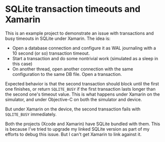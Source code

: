 # SQLite transaction timeouts and Xamarin

This is an example project to demonstrate an issue with transactions and busy timeouts in SQLite under Xamarin. The idea is:

 - Open a database connection and configure it as WAL journaling with a 10 second (or so) transaction timeout.
 - Start a transaction and do some nontrivial work (simulated as a sleep in this case)
 - On another thread, open another connection with the same configuration to the same DB file. Open a transaction.
 
Expected behavior is that the second transaction should block until the first one finishes, or return `SQLITE_BUSY` if the first transaction lasts longer than the second one's timeout value. This is what happens under Xamarin on the simulator, and under Objective-C on both the simulator and device.

But under Xamarin on the device, the second transaction fails with `SQLITE_BUSY` immediately.

Both the projects (Xcode and Xamarin) have SQLite bundled with them. This is because I've tried to upgrade my linked SQLite version as part of my efforts to debug this issue. But I can't get Xamarin to link against it.
